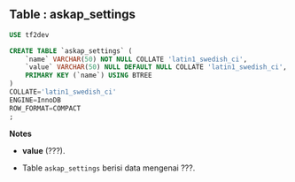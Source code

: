 Table : askap_settings
-----------------------

```SQL
USE tf2dev

CREATE TABLE `askap_settings` (
	`name` VARCHAR(50) NOT NULL COLLATE 'latin1_swedish_ci',
	`value` VARCHAR(50) NULL DEFAULT NULL COLLATE 'latin1_swedish_ci',
	PRIMARY KEY (`name`) USING BTREE
)
COLLATE='latin1_swedish_ci'
ENGINE=InnoDB
ROW_FORMAT=COMPACT
;
```
__Notes__

+ __value__ (???).

+ Table `askap_settings` berisi data mengenai ???.

